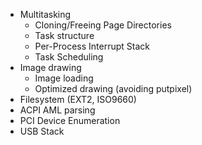 - Multitasking
    - Cloning/Freeing Page Directories
    - Task structure
    - Per-Process Interrupt Stack
    - Task Scheduling
- Image drawing
    - Image loading
    - Optimized drawing (avoiding putpixel)
- Filesystem (EXT2, ISO9660)
- ACPI AML parsing
- PCI Device Enumeration
- USB Stack